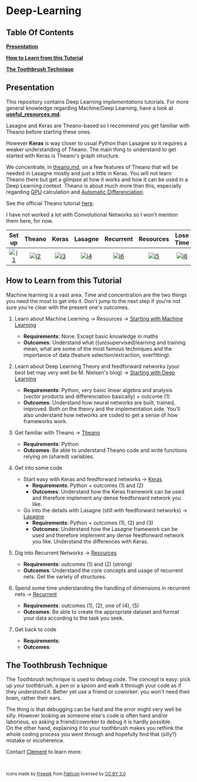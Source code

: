 # Deep-Learning

Table Of Contents
---

**[Presentation](#presentation)**  

**[How to Learn from this Tutorial](#how-to-use)** 
 
**[The Toothbrush Technique](#the-toothbrush-technique)**

Presentation
---

This repository contains Deep Learning *implementations* tutorials. For more general knowledge regarding Machine/Deep Learning, have a look at **[useful_resources.md](/useful_resources.md)**. 

Lasagne and Keras are Theano-based so I recommend you get familiar with Theano before starting these ones.  

However **Keras** is way closer to usual Python than Lasagne so it requires a weaker understanding of Theano. The main thing to understand to get started with Keras is Theano's graph structure.


We concentrate, in [theano.md](/theano.md), on a few features of Theano that will be needed in Lasagne mostly and just a little in Keras. You will not learn Theano there but get a glimpse at how it works and how it can be used in a Deep Learning context. Theano is about much more than this, especially regarding [GPU](http://deeplearning.net/software/theano/tutorial/using_gpu.html) calculation and [Automatic Differenciation](http://deeplearning.net/software/theano/tutorial/gradients.html).


See the official Theano tutorial [here](http://deeplearning.net/software/theano/tutorial/).

I have not worked a lot with Convolutional Networks so I won't mention them here, for now.

| Set up  | Theano   | Keras | Lasagne |Recurrent| Resources | Lose Time |
|:---------:|:----------:|:-------:|:---------:|:-----------:|:-----------:|:--------:|
|[![i1][setup-image]](/setup.md)|[![i2][theano-image]](/theano.md)|[![i3][keras-image]](/keras)|[![i4][lasagne-image]](/lasagne)|[![i6][recurrent-image]](/recurrent.md)| [![i5][resources-image]](/useful_resources.md) |[![i6][time-image]](http://9gag.com/)|

How to Learn from this Tutorial
---
Machine learning is a vast area. Time and concentration are the two things you need the most to get into it. Don't jump to the next step if you're not sure you're clear with the present one's outcomes. 


1. Learn about Machine Learning -> Resources -> [Starting with Machine Learning](/useful_resources.md#starting-with-machine-learning)
    * **Requirements**: None. Except basic knowledge in maths
    * **Outcomes**: Understand what ((un)supervised)learning and training mean, what are some of the most famous techniques and the importance of data (feature selection/extraction, overfitting).


2. Learn about Deep Learning Theory and feedforward networks (your best bet may very well be M. Nielsen's blog)  -> [Starting with Deep Learning](/useful_resources.md#starting-with-deep-learning)
    * **Requirements**: Python, very basic linear algebra and analysis (vector products and differenciation basically) + outcome (1)
    * **Outcomes**: Understand how neural networks are built, trained, improved. Both on the theory and the implementation side. You'll also understand how networks are coded to get a sense of how frameworks work.


3. Get familiar with Theano -> [Theano](/theano.md)
    * **Requirements**: Python
    * **Outcomes**: Be able to understand Theano code and write functions relying on (shared) variables. 


4. Get into some code 
	* Start easy with Keras and feedforward networks -> [Keras](/keras/feedforward/)
	   * **Requirements**: Python + outcomes (1) and (2)
	   * **Outcomes**: Understand how the Keras framework can be used and therefore implement any dense feedforward network you like.  
	* Go into the details with Lasagne (still with feedforward networks) -> [Lasagne](/lasagne/feedforward/)
	   * **Requirements**: Python + outcomes (1), (2) and (3)
	   * **Outcomes**: Understand how the Lasagne framework can be used and therefore implement any dense feedforward network you like. Understand the differences with Keras.

  
5. Dig into Recurrent Networks -> [Resources](/useful_resources.md#on-recurrent-neural-networks) 
    * **Requirements**: outcomes (1) and (2) (strong)
    * **Outcomes**: Understand the core concepts and usage of recurrent nets. Get the variety of structures.


6. Spend some time understanding the handling of dimensions in recurrent nets -> [Recurrent](/recurrent.md)
    * **Requirements**: outcomes (1), (2), one of (4), (5)
    * **Outcomes**: Be able to create the appropriate dataset and format your data according to the task you seek.


7. Get back to code  
    * **Requirements**:
    * **Outcomes**:



The Toothbrush Technique
---
The Toothbrush technique is used to debug code. The concept is easy: pick up your toothbrush, a pen or a spoon and walk it through your code as if they understood it. Better yet use a friend or coworker: you won't need their brain, rather their ears. 

The thing is that debugging can be hard and the error might very well be silly. However looking as someone else's code is often hard and/or laborious, so asking a friend/coworker to debug it is hardly possible.  
On the other hand, explaining it to your toothbrush makes you rethink the whole coding process you went through and hopefully find that (silly?) mistake or incoherence. 

Contact [Clément](https://www.linkedin.com/in/cl%C3%A9ment-nicolle-18ba2267) to learn more.

<br> 

<sub>Icons made by [Freepik](http://www.freepik.com) from [Flaticon](http://www.flaticon.com) licensed by [CC BY 3.0](http://creativecommons.org/licenses/by/3.0/)
	
	
[theano-image]: http://s18.postimg.org/cuim8chtx/four56.png
[resources-image]: http://s22.postimg.org/6alksj4t9/idea14.png
[lasagne-image]: http://s24.postimg.org/5sotgm269/stack13.png
[keras-image]: http://s12.postimg.org/xvsdbaepl/unicorn.png
[setup-image]: http://s2.postimg.org/hgrwawlid/three115.png
[time-image]: http://s22.postimg.org/y0v2jhcf1/clock164.png
[recurrent-image]: http://s12.postimg.org/fdm1mirux/graph16.png


